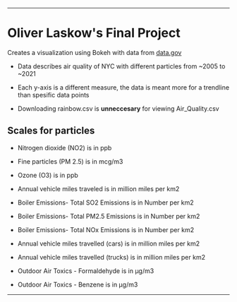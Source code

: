 ******************************************************************************************************************

# Oliver Laskow's Final Project

Creates a visualization using Bokeh with data from [data.gov](https://catalog.data.gov/dataset/air-quality)

- Data describes air quality of NYC with different particles from ~2005 to ~2021

- Each y-axis is a different measure, the data is meant more for a trendline than spesific data points

- Downloading rainbow.csv is **unneccesary** for viewing Air_Quality.csv

## Scales for particles
- Nitrogen dioxide (NO2) is in ppb

- Fine particles (PM 2.5) is in mcg/m3

- Ozone (O3) is in ppb

- Annual vehicle miles traveled is in million miles per km2

- Boiler Emissions- Total SO2 Emissions is in Number per km2

- Boiler Emissions- Total PM2.5 Emissions is in Number per km2

- Boiler Emissions- Total NOx Emissions is in Number per km2

- Annual vehicle miles travelled (cars) is in million miles per km2

- Annual vehicle miles travelled (trucks) is in million miles per km2

- Outdoor Air Toxics - Formaldehyde is in µg/m3

- Outdoor Air Toxics - Benzene is in µg/m3
******************************************************************************************************************